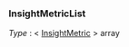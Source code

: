 
<a name="insightmetriclist"></a>
### InsightMetricList
*Type* : < [InsightMetric](InsightMetric.md#insightmetric) > array



